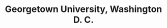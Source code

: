 ---
title: "Georgetown University, Washington D. C."
project_id: 
conference_id: ""
presenters:
   - peter_bandettini
summary: "<p>Georgetown University, Washington D. C.</p>"
file: /assets/presentations/T110.ppt
filename: T110.ppt
layout: presentation
---